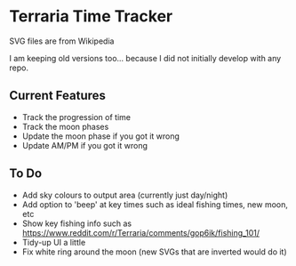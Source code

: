 # Terraria Time Tracker

SVG files are from Wikipedia

I am keeping old versions too... because I did not initially develop with any repo.

## Current Features
* Track the progression of time
* Track the moon phases
* Update the moon phase if you got it wrong
* Update AM/PM if you got it wrong

## To Do
* Add sky colours to output area (currently just day/night)
* Add option to 'beep' at key times such as ideal fishing times, new moon, etc
* Show key fishing info such as https://www.reddit.com/r/Terraria/comments/gop6ik/fishing_101/ 
* Tidy-up UI a little
* Fix white ring around the moon (new SVGs that are inverted would do it)
